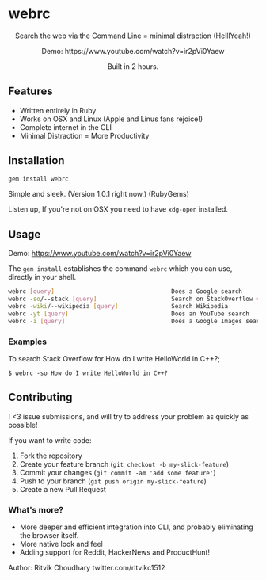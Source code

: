 webrc
===
<p align="center">
Search the web via the Command Line = minimal distraction (HelllYeah!) </p>
<p align="center">
Demo: https://www.youtube.com/watch?v=ir2pVi0Yaew</p>
<p align="center">
Built in 2 hours. </p>

Features
--------
+ Written entirely in Ruby
+ Works on OSX and Linux (Apple and Linus fans rejoice!)
+ Complete internet in the CLI
+ Minimal Distraction = More Productivity

Installation
------------
```sh
gem install webrc
```
Simple and sleek. (Version 1.0.1 right now.) (RubyGems)

Listen up, If you're not on OSX you need to have ```xdg-open``` installed.

Usage
-----
Demo: https://www.youtube.com/watch?v=ir2pVi0Yaew

The `gem install` establishes the command `webrc` which you can use, directly in your shell.

```sh
webrc [query]                                 Does a Google search
webrc -so/--stack [query]                     Search on StackOverflow (HellYeah!)
webrc -wiki/--wikipedia [query]               Search Wikipedia
webrc -yt [query]                             Does an YouTube search
webrc -i [query]                              Does a Google Images search

```
### Examples
To search Stack Overflow for How do I write HelloWorld in C++?;

    $ webrc -so How do I write HelloWorld in C++?

## Contributing

I <3 issue submissions, and will try to address your problem as quickly as possible!

If you want to write code:

1. Fork the repository
2. Create your feature branch (`git checkout -b my-slick-feature`)
3. Commit your changes (`git commit -am 'add some feature'`)
4. Push to your branch (`git push origin my-slick-feature`)
5. Create a new Pull Request

### What's more?

+ More deeper and efficient integration into CLI, and probably eliminating the browser itself.
+ More native look and feel
+ Adding support for Reddit, HackerNews and ProductHunt!

Author: Ritvik Choudhary twitter.com/ritvikc1512
